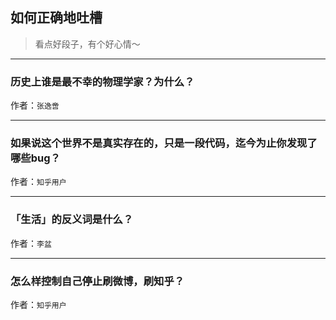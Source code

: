 ## 如何正确地吐槽

> 看点好段子，有个好心情～


 
---

### 历史上谁是最不幸的物理学家？为什么？

> 


作者：`张逸啻`

---

### 如果说这个世界不是真实存在的，只是一段代码，迄今为止你发现了哪些bug？

> 


作者：`知乎用户`

---

### 「生活」的反义词是什么？

> 


作者：`李盆`

---

### 怎么样控制自己停止刷微博，刷知乎？

> 


作者：`知乎用户`